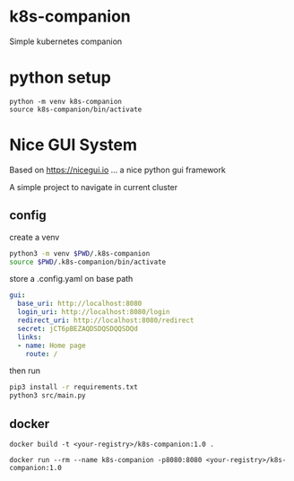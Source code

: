 # k8s-companion
Simple kubernetes companion

# python setup

```
python -m venv k8s-companion
source k8s-companion/bin/activate
```

# Nice GUI System

Based on https://nicegui.io ... a nice python gui framework

A simple project to navigate in current cluster

## config

create a venv

```bash
python3 -m venv $PWD/.k8s-companion
source $PWD/.k8s-companion/bin/activate
```

store a .config.yaml on base path

```yaml
gui:
  base_uri: http://localhost:8080
  login_uri: http://localhost:8080/login
  redirect_uri: http://localhost:8080/redirect
  secret: jCT6pBEZAQDSDQSDQQSDQd
  links:
  - name: Home page
    route: /
```

then run

```bash
pip3 install -r requirements.txt
python3 src/main.py
```

## docker

```
docker build -t <your-registry>/k8s-companion:1.0 .
```

```
docker run --rm --name k8s-companion -p8080:8080 <your-registry>/k8s-companion:1.0
```

